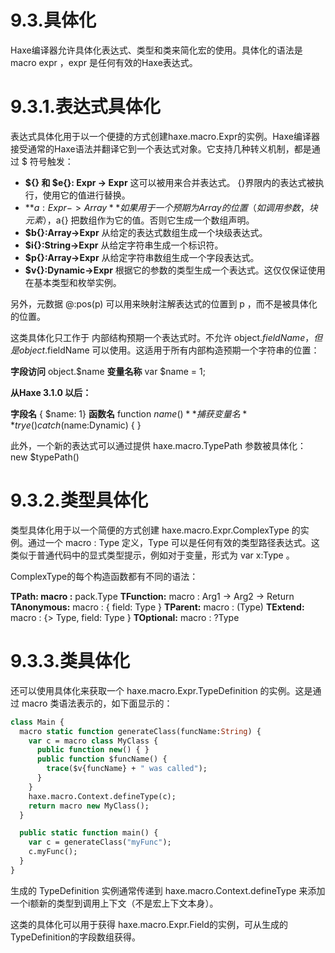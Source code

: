 # 9.3.具体化

Haxe编译器允许具体化表达式、类型和类来简化宏的使用。具体化的语法是 macro expr ，expr 是任何有效的Haxe表达式。



# 9.3.1.表达式具体化

表达式具体化用于以一个便捷的方式创建haxe.macro.Expr的实例。Haxe编译器接受通常的Haxe语法并翻译它到一个表达式对象。它支持几种转义机制，都是通过 $ 符号触发：

- **${} 和 $e{}: Expr -> Expr** 这可以被用来合并表达式。 {}界限内的表达式被执行，使用它的值进行替换。
- **$a{}: Expr -> Array** 如果用于一个 预期为Array的位置（如调用参数，块元素），$a{} 把数组作为它的值。否则它生成一个数组声明。
- **$b{}:Array->Expr** 从给定的表达式数组生成一个块级表达式。
- **$i{}:String->Expr** 从给定字符串生成一个标识符。
- **$p{}:Array->Expr** 从给定字符串数组生成一个字段表达式。
- **$v{}:Dynamic->Expr** 根据它的参数的类型生成一个表达式。这仅仅保证使用在基本类型和枚举实例。

另外，元数据 @:pos(p) 可以用来映射注解表达式的位置到 p ，而不是被具体化的位置。

这类具体化只工作于 内部结构预期一个表达式时。不允许 object.${fieldName}，但是 object.$fieldName 可以使用。这适用于所有内部构造预期一个字符串的位置：

**字段访问** object.$name
**变量名称** var $name = 1;

**从Haxe 3.1.0 以后：**

**字段名** { $name: 1}
**函数名** function $name() { }
**捕获变量名** try e() catch($name:Dynamic) { }

此外，一个新的表达式可以通过提供 haxe.macro.TypePath 参数被具体化： new $typePath()



# 9.3.2.类型具体化

类型具体化用于以一个简便的方式创建 haxe.macro.Expr.ComplexType 的实例。通过一个 macro : Type 定义，Type 可以是任何有效的类型路径表达式。这类似于普通代码中的显式类型提示，例如对于变量，形式为 var x:Type 。

ComplexType的每个构造函数都有不同的语法：

**TPath: macro :** pack.Type
**TFunction:** macro : Arg1 -> Arg2 -> Return
**TAnonymous:** macro : { field: Type }
**TParent:** macro : (Type)
**TExtend:** macro : {> Type, field: Type }
**TOptional:** macro : ?Type



# 9.3.3.类具体化

还可以使用具体化来获取一个 haxe.macro.Expr.TypeDefinition 的实例。这是通过 macro 类语法表示的，如下面显示的：

```haxe
class Main {
  macro static function generateClass(funcName:String) {
    var c = macro class MyClass {
      public function new() { }
      public function $funcName() {
        trace($v{funcName} + " was called");
      }
    }
    haxe.macro.Context.defineType(c);
    return macro new MyClass();
  }

  public static function main() {
    var c = generateClass("myFunc");
    c.myFunc();
  }
}
```

生成的 TypeDefinition 实例通常传递到 haxe.macro.Context.defineType 来添加一个i额新的类型到调用上下文（不是宏上下文本身）。

这类的具体化可以用于获得 haxe.macro.Expr.Field的实例，可从生成的TypeDefinition的字段数组获得。